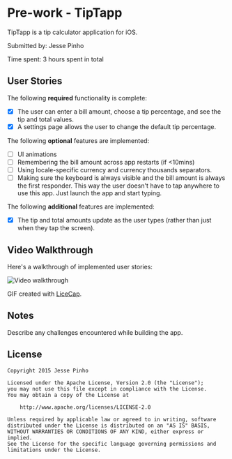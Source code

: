 # Pre-work - TipTapp

TipTapp is a tip calculator application for iOS.

Submitted by: Jesse Pinho

Time spent: 3 hours spent in total

## User Stories

The following **required** functionality is complete:

* [X] The user can enter a bill amount, choose a tip percentage, and see the tip and total values.
* [X] A settings page allows the user to change the default tip percentage.

The following **optional** features are implemented:
* [ ] UI animations
* [ ] Remembering the bill amount across app restarts (if <10mins)
* [ ] Using locale-specific currency and currency thousands separators.
* [ ] Making sure the keyboard is always visible and the bill amount is always the first responder. This way the user doesn't have to tap anywhere to use this app. Just launch the app and start typing.

The following **additional** features are implemented:

* [X] The tip and total amounts update as the user types (rather than just when they tap the screen).

## Video Walkthrough 

Here's a walkthrough of implemented user stories:

![Video walkthrough](http://i.imgur.com/kQ6qTVs.gif)

GIF created with [LiceCap](http://www.cockos.com/licecap/).

## Notes

Describe any challenges encountered while building the app.

## License

    Copyright 2015 Jesse Pinho

    Licensed under the Apache License, Version 2.0 (the "License");
    you may not use this file except in compliance with the License.
    You may obtain a copy of the License at

        http://www.apache.org/licenses/LICENSE-2.0

    Unless required by applicable law or agreed to in writing, software
    distributed under the License is distributed on an "AS IS" BASIS,
    WITHOUT WARRANTIES OR CONDITIONS OF ANY KIND, either express or implied.
    See the License for the specific language governing permissions and
    limitations under the License.
